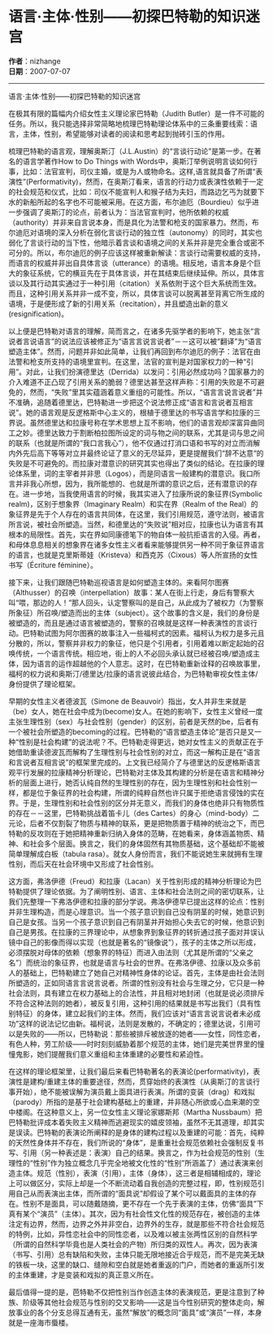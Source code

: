 # 语言·主体·性别――初探巴特勒的知识迷宫

**作者**：nizhange  
**日期**：2007-07-07

---

语言·主体·性别――初探巴特勒的知识迷宫

在极其有限的篇幅内介绍女性主义理论家巴特勒（Judith Butler）是一件不可能的任务。所以，我只能选择非常简略地梳理巴特勒理论体系中的三条重要线索：语言，主体，性别，希望能够对读者的阅读和思考起到抛砖引玉的作用。

梳理巴特勒的语言观，理解奥斯汀（J.L.Austin）的“言谈行动论”是第一步。在著名的语言学著作How to Do Things with Words中，奥斯汀举例说明言谈如何行事，比如：法官宣判，司仪主婚，或是为人或物命名。这样,语言就具备了所谓“表演性”(Performativity)，然而，在奥斯汀看来，语言的行动力或表演性依赖于一定的社会规范和仪式，比如：司仪不能宣判人和猴子结为夫妇，而路边乞丐为就要下水的新船所起的名字也不可能被采用。在这方面，布尔迪厄（Bourdieu）似乎进一步强调了奥斯汀的论点，前者认为：当法官宣判时，他所依赖的权威（authority）并非来自言说本身，而是具化为法警和枪支的国家暴力。然而，布尔迪厄对语境的深入分析在弱化言谈行动的独立性（autonomy）的同时，其实也弱化了言谈行动的当下性，他暗示着言谈和语境之间的关系并非是完全重合或密不可分的。所以，布尔迪厄的例子应该这样被重新解读：言谈行动需要权威的支持，而语言的权威并非出自具体言谈（utterance）的语境。相反地，语言本身是个巨大的象征系统，它的横亘先在于具体言谈，并在其结束后继续延伸。所以，具体言谈以及其行动其实通过于一种引用（citation）关系依附于这个巨大系统而生效。而且，这种引用关系并非一成不变，所以，具体言谈可以脱离甚至背离它所生成的语境，于是便形成了新的引用关系（recitation），并且塑造出新的意义(resignification)。 

以上便是巴特勒对语言的理解，简而言之，在诸多先驱学者的影响下，她主张“言说者言说语言”的说法应该被修正为“语言言说言说者”－－这可以被“翻译”为“语言塑造主体”。然而，问题并非如此简单，让我们再回到布尔迪厄的例子：法官在由法警和枪支所支持的语境里宣判。在这里，法官的宣判是对国家权力的一种“引用”。对此，让我们扮演德里达（Derrida）以发问：引用必然成功吗？国家暴力的介入难道不正凸现了引用关系的脆弱？德里达甚至这样声称：引用的失败是不可避免的，然而，“失败”里其实蕴涵着意义重组的可能性。所以，“语言言说言说者”并不准确，追随着德里达，巴特勒进一步把这个说法修正成“语言和言说者互相言说”。她的语言观是反逻格斯中心主义的，根植于德里达的书写语言学和拉康的三界说。虽然德里达和拉康号称在学术思想上互不影响，他们的语言观却深富异曲同工之妙。德里达致力于割断柏拉图所设定的词与物之间的联系，尤其是词与思之间的联系（也就是所谓的“我口言我心”），他不仅通过打消口语和书写的对立而消解内外先后高下等等对立并最终论证了意义的无尽延异，更是提醒我们“辞不达意“的失败是不可避免的。而拉康对潜意识的研究其实也得出了类似的结论。在拉康的理论体系里，词的主宰者并非思（Logos），而是同语言一般建构的潜意识。我口所言并非我心所想，因为，我所能想的、也就是所谓的意识之后，还有潜意识的存在。进一步地，当我使用语言的时候，我其实进入了拉康所说的象征界(Symbolic realm)，区别于想象界（Imaginary Realm）和实在界（Realm of the Real）的象征界是先于个人存在的语言共同体，在这里，我们引用规范，遵守法则，被语言所言说，被社会所塑造。当然，和德里达的“失败说”相对应，拉康也认为语言有其根本的局限性。首先，实在界如同康德笔下的物自体一般抗拒语言的入侵。再者，和母体息息相关的想象界在诸多女性主义者看来能够提供另一种不同于象征界语言的语言，也就是克里斯蒂娃（Kristeva）和西克苏（Cixous）等人所宣扬的女性书写（Écriture féminine）。 

接下来，让我们跟随巴特勒巡视语言是如何塑造主体的。来看阿尔图赛（Althusser）的召唤（interpellation）故事：某人在街上行走，身后有警察大叫“喂，那边的人！”那人回头，认定警察叫的是自己，从此成为了被权力（为警察所象征）所召唤/塑造而出的主体（subject）。这个故事的含义是，我们的身份是被塑造的，而且是通过语言被塑造的，警察的召唤就是这样一种表演性的言谈行动。巴特勒试图为阿尔图赛的故事注入一些福柯式的因素。福柯认为权力是多元且分散的，所以，警察并非权力的象征，他只是个引用者，引用着难以断定起始的召唤传统，一个语言传统。相应地，街上的人不必回头承认就已经被召唤/塑造成主体，因为语言的运作超越他的个人意志。这时，在巴特勒重新诠释的召唤故事里，福柯的权力说和奥斯汀/德里达/拉康的语言说彼此结合，为巴特勒审视女性主体/身份提供了理论框架。 

早期的女性主义者德波瓦（Simone de Beauvoir）指出，女人并非生来就是（be）女人，她在社会中成为(become)女人。在她的影响下，女性主义曾经一度主张生理性别（sex）与社会性别（gender）的区别，前者是天然的be，后者有一个被社会所塑造的becoming的过程。巴特勒的“语言塑造主体论”是否只是又一种“性别是社会构建”的说法呢？不。巴特勒走得更远，她对女性主义的贡献正在于她借助重读德波瓦而解构了生理性别与社会性别的对立，而这一解构正是在“语言和言说者互相言说”的框架里完成的。上文我已经简介了与德里达的反逻格斯语言观平行发展的拉康精神分析理论，巴特勒对主体及其构建的分析是在语言和精神分析的层面上进行，她否认纯自然的生理性别的存在，因为生理性别和社会性别一样，都是位于象征界的社会构建，所谓的纯粹自然也许只属于拒绝语言侵蚀的实在界。于是，生理性别和社会性别的区分并无意义，而我们的身体也绝非只有物质性的存在－－这里，巴特勒挑战着笛卡儿（des Cartes）的身心（mind-body）二元论，后者不仅割裂了物质与精神的联系，更是把物质置于精神的统治之下，而巴特勒的反攻则在于她把精神重新归纳入身体的范畴，在她看来，身体涵盖物质、精神、和社会多个层面。换言之，我们的身体固然有其物质基础，这个基础却不能被简单理解成白板（tabula rasa）。就女人身份而言，我们不能说她生来就拥有生理性别，而后天在社会环境中又形成了社会性别。 

这方面，弗洛伊德（Freud）和拉康（Lacan）关于性别形成的精神分析理论为巴特勒提供了理论依据。为了阐明性别、语言、主体和社会法则之间的密切联系，让我们先整理一下弗洛伊德和拉康的部分学说。弗洛伊德早已提出这样的论点：性别并非生理构造，而是心理意识。当一个孩子意识到自己没有阴茎的时候，她意识到自己是女孩。当另一个孩子意识到自己有阴茎并开始担心失去它的时候，他意识到自己是男孩。在拉康的三界理论中，从想象界到象征界的转折通过孩子面对并误认镜中自己的影像而得以实现（也就是著名的“镜像说”），孩子的主体之所以形成，必须摆脱对母体的依赖（想象界的特征）而进入由法则（尤其是所谓的“父亲之名”）而统治的象征界，也就是语言与社会的世界。在弗洛伊德、拉康以及众多前人的基础上，巴特勒建立了她自己对精神性身体的论证。首先，主体是由社会法则所塑造的，正如同语言言说言说者。所谓的性别没有社会与生理之分，它只是一种社会法则，具有建立在权力基础上的合法性，并且相对地封闭（也就是说必须排斥不符合这种法则的她者），被反复引用，这种引用的结果就是书写出我们（具有性别特征）的身体，建立起我们的主体。然而，我们应该对“语言言说言说者未必成功”这样的说法记忆由新。福柯说，法则是发散的，不确定的；德里达说，引用可以是失败的――所以，巴特勒说：那些被排斥被放逐的她者――女性，同性恋者，有色人种，劳工阶级――时时刻刻威胁着那个规范的主体，她们是完美世界里的憧憧鬼影，她们提醒我们意义重组和主体重建的必要性和紧迫性。 

在这样的理论框架里，让我们最后来看巴特勒著名的表演论(performativity)，表演性是建构/重建主体的重要途径，然而，贯穿始终的表演性（从奥斯汀的言谈行事开始），绝不能被误解为演员戴上面具进行表演。所谓的变装（drag）和戏拟（parody）所指的是基于社会建构基础上的重建，并非随心所欲或心血来潮的空中楼阁。在这种意义上，另一位女性主义理论家娜斯邦（Martha Nussbaum）把巴特勒批评成本着失败主义精神而逃避现实的嬉皮领袖，虽然不无其道理，却其实是误读。巴特勒的表演论所阐释的是身体的建构过程以及重建的可能：首先，纯粹的天然性身体并不存在，我们所说的“身体”，是重重社会规范依赖社会强制反复书写、引用（另一种表述是：表演）自己的结果。换言之，作为社会规范的性别（生理性的“性别”作为独立概念几乎完全地被文化性的“性别”所涵盖了）通过表演来创造主体。规范（性别），表演（引用），主体（身体），这三者是相辅相成的，理论上可以做区分，实际上却是一个不断流动着自我创造的完整过程，即，性别规范引用自己从而表演出主体，而所谓的“面具说”却假设了某个可以戴面具的主体的存在。性别不是面具，可以随戴随摘，更不存在一个先于表演的主体，仿佛“面具”下真有某个“演员”（主体）。其次，因为有社会性文化性的规范存在，被创造的主体注定有边界，然而，边界之外并非空白，边界外的生存，就是那些不符合社会规范的特例，比如，异性恋社会中的同性恋者，以及难以被主张两性区别的自然科学（所谓的自然科学毕竟也是人类社会的产物）所归类的双性人。再次，因为表演（书写、引用）总有缺陷和失败，主体只能无限地接近合乎规范，而不是完美无缺的铁板一块，这里的缺口、缝隙和空白就是她者重返的门户，而她者的重返所引发的主体重建，才是变装和戏拟的真正意义所在。 

最后值得一提的是，芭特勒不仅把性别当作创造主体的表演规范，更是注意到了种族、阶级等其他社会规范与性别的交叉影响――这是当今性别研究的整体走向，解放事业的各个分支总得互通有无，虽然“解放”的概念同“面具”或“演员”一样，本身就是一座海市蜃楼。
